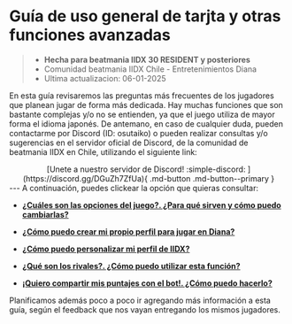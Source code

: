 
Guía de uso general de tarjta y otras funciones avanzadas
= 

> - **Hecha para beatmania IIDX 30 RESIDENT y posteriores**
> - Comunidad beatmania IIDX Chile - Entretenimientos Diana
> - Ultima actualizacion: 06-01-2025


En esta guía revisaremos las preguntas más frecuentes de los jugadores
que planean jugar de forma más dedicada. Hay muchas funciones que son
bastante complejas y/o no se entienden, ya que el juego utiliza de mayor
forma el idioma japonés. De antemano, en caso de cualquier duda, pueden
contactarme por Discord (ID: osutaiko) o pueden realizar consultas y/o
sugerencias en el servidor oficial de Discord, de la comunidad de
beatmania IIDX en Chile, utilizando el siguiente link:

<center>
[Unete a nuestro servidor de Discord! :simple-discord:  ](https://discord.gg/DGuZh7ZfUa){ .md-button .md-button--primary }

</center>
---
A continuación, puedes clickear la opción que quieras consultar:

- [**¿Cuáles son las opciones del juego?. ¿Para qué sirven y cómo puedo
cambiarlas?**](opciones.md)

- [**¿Cómo puedo crear mi propio perfil para jugar en
Diana?**](perfil.md)

- [**¿Cómo puedo personalizar mi perfil de
IIDX?**](personalizacion.md)

- [**¿Qué son los rivales?. ¿Cómo puedo utilizar esta
función?**](rivales.md)

- [**¡Quiero compartir mis puntajes con el bot!. ¿Cómo puedo
hacerlo?**](puntajes_bot.md)

Planificamos además poco a poco ir agregando más información a esta
guía, según el feedback que nos vayan entregando los mismos jugadores.

